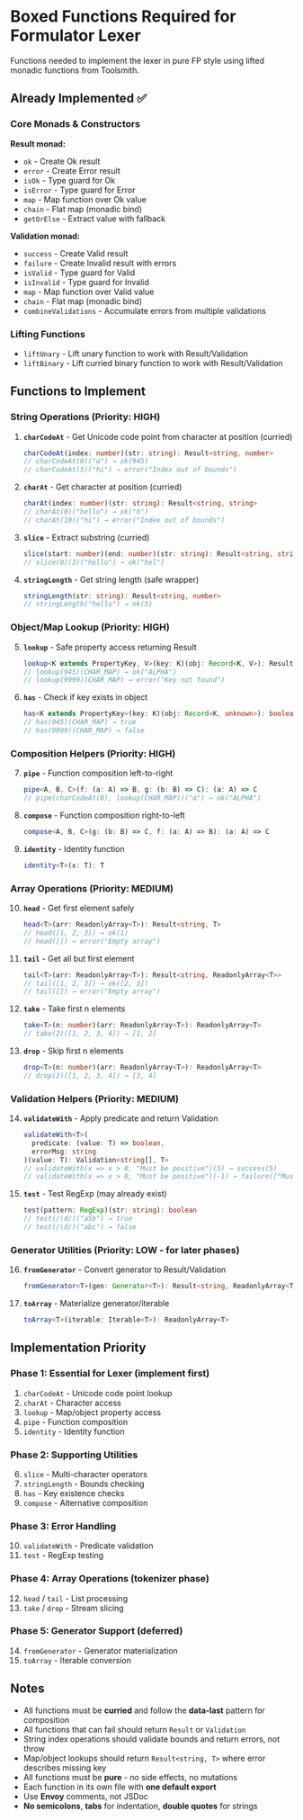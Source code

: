 # Boxed Functions Required for Formulator Lexer

Functions needed to implement the lexer in pure FP style using lifted monadic functions from Toolsmith.

## Already Implemented ✅

### Core Monads & Constructors

**Result monad:**
- `ok` - Create Ok result
- `error` - Create Error result
- `isOk` - Type guard for Ok
- `isError` - Type guard for Error
- `map` - Map function over Ok value
- `chain` - Flat map (monadic bind)
- `getOrElse` - Extract value with fallback

**Validation monad:**
- `success` - Create Valid result
- `failure` - Create Invalid result with errors
- `isValid` - Type guard for Valid
- `isInvalid` - Type guard for Invalid
- `map` - Map function over Valid value
- `chain` - Flat map (monadic bind)
- `combineValidations` - Accumulate errors from multiple validations

### Lifting Functions

- `liftUnary` - Lift unary function to work with Result/Validation
- `liftBinary` - Lift curried binary function to work with Result/Validation

## Functions to Implement

### String Operations (Priority: HIGH)

1. **`charCodeAt`** - Get Unicode code point from character at position (curried)
   ```typescript
   charCodeAt(index: number)(str: string): Result<string, number>
   // charCodeAt(0)("α") → ok(945)
   // charCodeAt(5)("hi") → error("Index out of bounds")
   ```

2. **`charAt`** - Get character at position (curried)
   ```typescript
   charAt(index: number)(str: string): Result<string, string>
   // charAt(0)("hello") → ok("h")
   // charAt(10)("hi") → error("Index out of bounds")
   ```

3. **`slice`** - Extract substring (curried)
   ```typescript
   slice(start: number)(end: number)(str: string): Result<string, string>
   // slice(0)(3)("hello") → ok("hel")
   ```

4. **`stringLength`** - Get string length (safe wrapper)
   ```typescript
   stringLength(str: string): Result<string, number>
   // stringLength("hello") → ok(5)
   ```

### Object/Map Lookup (Priority: HIGH)

5. **`lookup`** - Safe property access returning Result
   ```typescript
   lookup<K extends PropertyKey, V>(key: K)(obj: Record<K, V>): Result<string, V>
   // lookup(945)(CHAR_MAP) → ok("ALPHA")
   // lookup(9999)(CHAR_MAP) → error("Key not found")
   ```

6. **`has`** - Check if key exists in object
   ```typescript
   has<K extends PropertyKey>(key: K)(obj: Record<K, unknown>): boolean
   // has(945)(CHAR_MAP) → true
   // has(9999)(CHAR_MAP) → false
   ```

### Composition Helpers (Priority: HIGH)

7. **`pipe`** - Function composition left-to-right
   ```typescript
   pipe<A, B, C>(f: (a: A) => B, g: (b: B) => C): (a: A) => C
   // pipe(charCodeAt(0), lookup(CHAR_MAP))("α") → ok("ALPHA")
   ```

8. **`compose`** - Function composition right-to-left
   ```typescript
   compose<A, B, C>(g: (b: B) => C, f: (a: A) => B): (a: A) => C
   ```

9. **`identity`** - Identity function
   ```typescript
   identity<T>(x: T): T
   ```

### Array Operations (Priority: MEDIUM)

10. **`head`** - Get first element safely
    ```typescript
    head<T>(arr: ReadonlyArray<T>): Result<string, T>
    // head([1, 2, 3]) → ok(1)
    // head([]) → error("Empty array")
    ```

11. **`tail`** - Get all but first element
    ```typescript
    tail<T>(arr: ReadonlyArray<T>): Result<string, ReadonlyArray<T>>
    // tail([1, 2, 3]) → ok([2, 3])
    // tail([]) → error("Empty array")
    ```

12. **`take`** - Take first n elements
    ```typescript
    take<T>(n: number)(arr: ReadonlyArray<T>): ReadonlyArray<T>
    // take(2)([1, 2, 3, 4]) → [1, 2]
    ```

13. **`drop`** - Skip first n elements
    ```typescript
    drop<T>(n: number)(arr: ReadonlyArray<T>): ReadonlyArray<T>
    // drop(2)([1, 2, 3, 4]) → [3, 4]
    ```

### Validation Helpers (Priority: MEDIUM)

14. **`validateWith`** - Apply predicate and return Validation
    ```typescript
    validateWith<T>(
      predicate: (value: T) => boolean,
      errorMsg: string
    )(value: T): Validation<string[], T>
    // validateWith(x => x > 0, "Must be positive")(5) → success(5)
    // validateWith(x => x > 0, "Must be positive")(-1) → failure(["Must be positive"])
    ```

15. **`test`** - Test RegExp (may already exist)
    ```typescript
    test(pattern: RegExp)(str: string): boolean
    // test(/\d/)("a5b") → true
    // test(/\d/)("abc") → false
    ```

### Generator Utilities (Priority: LOW - for later phases)

16. **`fromGenerator`** - Convert generator to Result/Validation
    ```typescript
    fromGenerator<T>(gen: Generator<T>): Result<string, ReadonlyArray<T>>
    ```

17. **`toArray`** - Materialize generator/iterable
    ```typescript
    toArray<T>(iterable: Iterable<T>): ReadonlyArray<T>
    ```

## Implementation Priority

### Phase 1: Essential for Lexer (implement first)
1. `charCodeAt` - Unicode code point lookup
2. `charAt` - Character access
3. `lookup` - Map/object property access
4. `pipe` - Function composition
5. `identity` - Identity function

### Phase 2: Supporting Utilities
6. `slice` - Multi-character operators
7. `stringLength` - Bounds checking
8. `has` - Key existence checks
9. `compose` - Alternative composition

### Phase 3: Error Handling
10. `validateWith` - Predicate validation
11. `test` - RegExp testing

### Phase 4: Array Operations (tokenizer phase)
12. `head` / `tail` - List processing
13. `take` / `drop` - Stream slicing

### Phase 5: Generator Support (deferred)
14. `fromGenerator` - Generator materialization
15. `toArray` - Iterable conversion

## Notes

- All functions must be **curried** and follow the **data-last** pattern for composition
- All functions that can fail should return `Result` or `Validation`
- String index operations should validate bounds and return errors, not throw
- Map/object lookups should return `Result<string, T>` where error describes missing key
- All functions must be **pure** - no side effects, no mutations
- Each function in its own file with **one default export**
- Use **Envoy** comments, not JSDoc
- **No semicolons**, **tabs** for indentation, **double quotes** for strings
